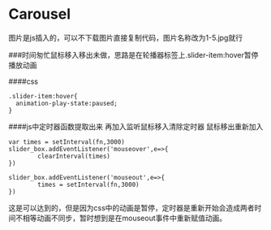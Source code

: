 # Carousel
图片是js插入的，可以不下载图片直接复制代码，图片名称改为1-5.jpg就行

###时间匆忙鼠标移入移出未做，思路是在轮播器标签上.slider-item:hover暂停播放动画

####css
```
.slider-item:hover{
  animation-play-state:paused;
} 
```

####js中定时器函数提取出来 再加入监听鼠标移入清除定时器 鼠标移出重新加入
```
var times = setInterval(fn,3000)
slider_box.addEventListener('mouseover',e=>{
        clearInterval(times)
})

slider_box.addEventListener('mouseout',e=>{
        times = setInterval(fn,3000)
})
```
这是可以达到的，但是因为css中的动画是暂停，定时器是重新开始会造成两者时间不相等动画不同步，暂时想到是在mouseout事件中重新赋值动画。
